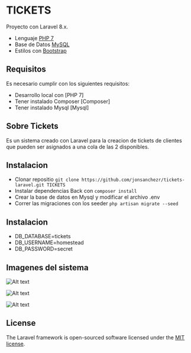 # TICKETS

Proyecto con Laravel 8.x.

- Lenguaje [PHP 7](https://www.php.net/)
- Base de Datos [MySQL](https://www.mysql.com/)
- Estilos con [Bootstrap](https://getbootstrap.com/)

## Requisitos
Es necesario cumplir con los siguientes requisitos:

- Desarrollo local con [PHP 7]
- Tener instalado Composer [Composer]
- Tener instalado Mysql [Mysql]

## Sobre Tickets

Es un sistema creado con Laravel para la creacion de tickets de clientes que pueden ser asignados a una cola de las 2 disponibles.

## Instalacion

- Clonar repositio `git clone https://github.com/jonsanchezr/tickets-laravel.git TICKETS`
- Instalar dependencias Back con `composer install`
- Crear la base de datos en Mysql y modificar el archivo .env
- Correr las migraciones con los seeder `php artisan migrate --seed`

## Instalacion

- DB_DATABASE=tickets
- DB_USERNAME=homestead
- DB_PASSWORD=secret

## Imagenes del sistema
![Alt text](https://i.postimg.cc/zGmBtx4N/Ticket1.png "tickets1")

![Alt text](https://i.postimg.cc/k5J7zzc0/Ticket2.png "tickets2")

![Alt text](https://i.postimg.cc/mZvzJZFK/Ticket3.png "tickets3")

## License

The Laravel framework is open-sourced software licensed under the [MIT license](https://opensource.org/licenses/MIT).
